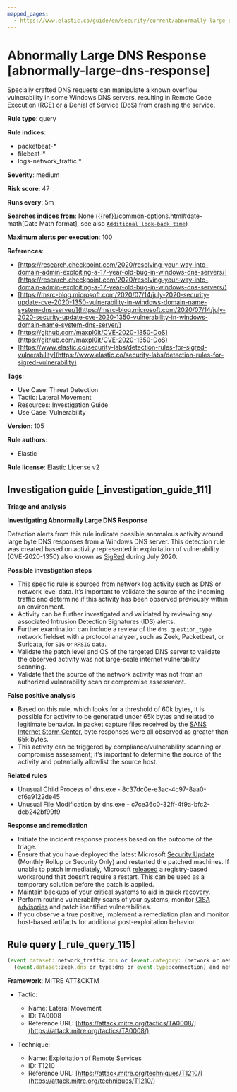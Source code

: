 ```yaml
---
mapped_pages:
  - https://www.elastic.co/guide/en/security/current/abnormally-large-dns-response.html
---
```


# Abnormally Large DNS Response [abnormally-large-dns-response]

Specially crafted DNS requests can manipulate a known overflow vulnerability in some Windows DNS servers, resulting in Remote Code Execution (RCE) or a Denial of Service (DoS) from crashing the service.

**Rule type**: query

**Rule indices**:

* packetbeat-*
* filebeat-*
* logs-network_traffic.*

**Severity**: medium

**Risk score**: 47

**Runs every**: 5m

**Searches indices from**: None ({{ref}}/common-options.html#date-math[Date Math format], see also [`Additional look-back time`](docs-content://solutions/security/detect-and-alert/create-detection-rule.md#rule-schedule))

**Maximum alerts per execution**: 100

**References**:

* [https://research.checkpoint.com/2020/resolving-your-way-into-domain-admin-exploiting-a-17-year-old-bug-in-windows-dns-servers/](https://research.checkpoint.com/2020/resolving-your-way-into-domain-admin-exploiting-a-17-year-old-bug-in-windows-dns-servers/)
* [https://msrc-blog.microsoft.com/2020/07/14/july-2020-security-update-cve-2020-1350-vulnerability-in-windows-domain-name-system-dns-server/](https://msrc-blog.microsoft.com/2020/07/14/july-2020-security-update-cve-2020-1350-vulnerability-in-windows-domain-name-system-dns-server/)
* [https://github.com/maxpl0it/CVE-2020-1350-DoS](https://github.com/maxpl0it/CVE-2020-1350-DoS)
* [https://www.elastic.co/security-labs/detection-rules-for-sigred-vulnerability](https://www.elastic.co/security-labs/detection-rules-for-sigred-vulnerability)

**Tags**:

* Use Case: Threat Detection
* Tactic: Lateral Movement
* Resources: Investigation Guide
* Use Case: Vulnerability

**Version**: 105

**Rule authors**:

* Elastic

**Rule license**: Elastic License v2

## Investigation guide [_investigation_guide_111]

**Triage and analysis**

**Investigating Abnormally Large DNS Response**

Detection alerts from this rule indicate possible anomalous activity around large byte DNS responses from a Windows DNS server. This detection rule was created based on activity represented in exploitation of vulnerability (CVE-2020-1350) also known as [SigRed](https://www.elastic.co/blog/detection-rules-for-sigred-vulnerability) during July 2020.

**Possible investigation steps**

* This specific rule is sourced from network log activity such as DNS or network level data. It’s important to validate the source of the incoming traffic and determine if this activity has been observed previously within an environment.
* Activity can be further investigated and validated by reviewing any associated Intrusion Detection Signatures (IDS) alerts.
* Further examination can include a review of the `dns.question_type` network fieldset with a protocol analyzer, such as Zeek, Packetbeat, or Suricata, for `SIG` or `RRSIG` data.
* Validate the patch level and OS of the targeted DNS server to validate the observed activity was not large-scale internet vulnerability scanning.
* Validate that the source of the network activity was not from an authorized vulnerability scan or compromise assessment.

**False positive analysis**

* Based on this rule, which looks for a threshold of 60k bytes, it is possible for activity to be generated under 65k bytes and related to legitimate behavior. In packet capture files received by the [SANS Internet Storm Center](https://isc.sans.edu/forums/diary/PATCH+NOW+SIGRed+CVE20201350+Microsoft+DNS+Server+Vulnerability/26356/), byte responses were all observed as greater than 65k bytes.
* This activity can be triggered by compliance/vulnerability scanning or compromise assessment; it’s important to determine the source of the activity and potentially allowlist the source host.

**Related rules**

* Unusual Child Process of dns.exe - 8c37dc0e-e3ac-4c97-8aa0-cf6a9122de45
* Unusual File Modification by dns.exe - c7ce36c0-32ff-4f9a-bfc2-dcb242bf99f9

**Response and remediation**

* Initiate the incident response process based on the outcome of the triage.
* Ensure that you have deployed the latest Microsoft [Security Update](https://portal.msrc.microsoft.com/en-US/security-guidance/advisory/CVE-2020-1350) (Monthly Rollup or Security Only) and restarted the patched machines. If unable to patch immediately, Microsoft [released](https://support.microsoft.com/en-us/help/4569509/windows-dns-server-remote-code-execution-vulnerability) a registry-based workaround that doesn’t require a restart. This can be used as a temporary solution before the patch is applied.
* Maintain backups of your critical systems to aid in quick recovery.
* Perform routine vulnerability scans of your systems, monitor [CISA advisories](https://us-cert.cisa.gov/ncas/current-activity) and patch identified vulnerabilities.
* If you observe a true positive, implement a remediation plan and monitor host-based artifacts for additional post-exploitation behavior.


## Rule query [_rule_query_115]

```js
(event.dataset: network_traffic.dns or (event.category: (network or network_traffic) and destination.port: 53)) and
  (event.dataset:zeek.dns or type:dns or event.type:connection) and network.bytes > 60000
```

**Framework**: MITRE ATT&CKTM

* Tactic:

    * Name: Lateral Movement
    * ID: TA0008
    * Reference URL: [https://attack.mitre.org/tactics/TA0008/](https://attack.mitre.org/tactics/TA0008/)

* Technique:

    * Name: Exploitation of Remote Services
    * ID: T1210
    * Reference URL: [https://attack.mitre.org/techniques/T1210/](https://attack.mitre.org/techniques/T1210/)



